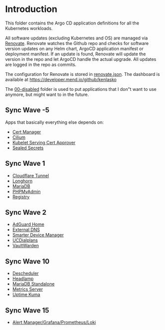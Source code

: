 # Introduction
This folder contains the Argo CD application definitions for all the Kubernetes workloads.

All software updates (excluding Kubernetes and OS) are managed via [Renovate](https://github.com/renovatebot/renovate). Renovate watches the Github repo and checks for software version updates on any Helm chart, ArgoCD application manifest or deployment manifest. If an update is found, Renovate will update the version in the repo and let ArgoCD handle the actual upgrade. All updates are logged in the repo as commits.

The configuration for Renovate is stored in [renovate.json](/renovate.json). The dashboard is available at https://developer.mend.io/github/kenlasko

The [00-disabled](/argocd-apps/00-disabled) folder is used to put applications that I don"t want to use anymore, but might want to in the future.

## Sync Wave -5
Apps that basically everything else depends on:
* [Cert Manager](/manifests/cert-manager)
* [Cilium](/manifests/cilium)
* [Kubelet Serving Cert Approver](https://github.com/alex1989hu/kubelet-serving-cert-approver)
* [Sealed Secrets](/manifests/sealed-secrets)

## Sync Wave 1
* [Cloudflare Tunnel](/manifests/cloudflare-tunnel)
* [Longhorn](/manifests/longhorn)
* [MariaDB](/manifests/mariadb)
* [PHPMyAdmin](/manifests/phpmyadmin)
* [Registry](/manifests/registry)

## Sync Wave 2
* [AdGuard Home](/manifests/adguard)
* [External DNS](/manifests/external-dns)
* [Smarter Device Manager](/manifests/smarter-device-manager)
* [UCDialplans](/manifests/ucdialplans)
* [VaultWarden](/vaultwarden)

## Sync Wave 10
* [Descheduler](/manifests/descheduler)
* [Headlamp](/headlamp)
* [MariaDB Standalone](/manifests/mariadb)
* [Metrics Server](/manifests/metrics-server)
* [Uptime Kuma](/manifests/uptime-kuma)

## Sync Wave 15
* [Alert Manager/Grafana/Prometheus/Loki](/manifests/promstack)
